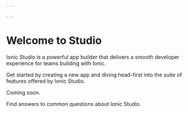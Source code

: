 ```yaml
---

---
```


# Welcome to Studio

Ionic Studio is a powerful app builder that delivers a smooth developer experience for teams building with Ionic.

<docs-cards class="static-width">
  <docs-card header="Quickstart" href="/docs/studio/guides/quickstart" img="/docs/assets/icons/guide-quickstart.png">
    <p>Get started by creating a new app and diving head-first into the suite of
    features offered by Ionic Studio.</p>
  </docs-card>

  <docs-card header="News & Updates 🚧" icon="/docs/assets/icons/guide-news-icon.png">
    <p>Coming soon.</p>
  </docs-card>

  <docs-card header="Studio FAQ" href="/docs/studio/faq" icon="/docs/assets/icons/guide-faq-icon.png">
    <p>Find answers to common questions about Ionic Studio.</p>
  </docs-card>
</docs-cards>
